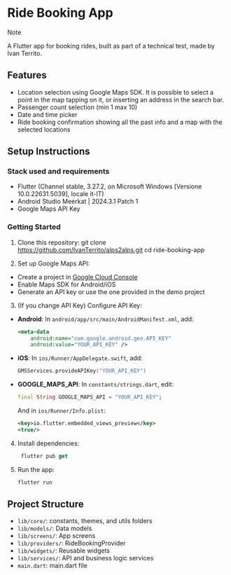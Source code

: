 # Ride Booking App

> [!NOTE]
> A Flutter app for booking rides, built as part of a technical test, made by Ivan Territo.

## Features
- Location selection using Google Maps SDK. It is possible to select a point in the map tapping on it, or inserting an address in the search bar.
- Passenger count selection (min 1 max 10)
- Date and time picker
- Ride booking confirmation showing all the past info and a map with the selected locations

## Setup Instructions

### Stack used and requirements
- Flutter (Channel stable, 3.27.2, on Microsoft Windows [Versione 10.0.22631.5039], locale it-IT)
- Android Studio Meerkat | 2024.3.1 Patch 1
- Google Maps API Key

### Getting Started
1. Clone this repository:
   git clone https://github.com/IvanTerrito/alps2alps.git
   cd ride-booking-app

2. Set up Google Maps API:
- Create a project in [Google Cloud Console](https://console.cloud.google.com/)
- Enable Maps SDK for Android/iOS
- Generate an API key or use the one provided in the demo project

3. (If you change API Key) Configure API Key:
- **Android**: In `android/app/src/main/AndroidManifest.xml`, add:
  ```xml
  <meta-data
      android:name="com.google.android.geo.API_KEY"
      android:value="YOUR_API_KEY" />
  ```
- **iOS**: In `ios/Runner/AppDelegate.swift`, add:
  ```swift
  GMSServices.provideAPIKey("YOUR_API_KEY")
  ```
- **GOOGLE_MAPS_API**: In `constants/strings.dart`, edit:
  ```dart
  final String GOOGLE_MAPS_API = "YOUR_API_KEY";
  ```
  And in `ios/Runner/Info.plist`:
  ```xml
  <key>io.flutter.embedded_views_preview</key>
  <true/>
  ```

4. Install dependencies:
   ```dart
    flutter pub get

5. Run the app:
   ```dart
   flutter run

## Project Structure
- `lib/core/`: constants, themes, and utils folders
- `lib/models/`: Data models
- `lib/screens/`: App screens
- `lib/providers/`: RideBookingProvider
- `lib/widgets/`: Reusable widgets
- `lib/services/`: API and business logic services
- `main.dart`: main.dart file